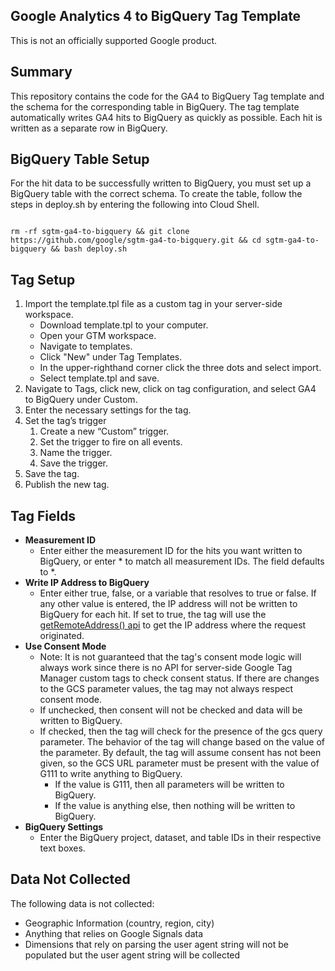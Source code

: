 ## Google Analytics 4 to BigQuery Tag Template

This is not an officially supported Google product.


## Summary

This repository contains the code for the GA4 to BigQuery Tag template and the schema for the corresponding table in BigQuery. The tag template automatically writes GA4 hits to BigQuery as quickly as possible. Each hit is written as a separate row in BigQuery.


## BigQuery Table Setup

For the hit data to be successfully written to BigQuery, you must set up a BigQuery table with the correct schema. To create the table, follow the steps in deploy.sh by entering the following into Cloud Shell.

```

rm -rf sgtm-ga4-to-bigquery && git clone https://github.com/google/sgtm-ga4-to-bigquery.git && cd sgtm-ga4-to-bigquery && bash deploy.sh

```


## Tag Setup



1. Import the template.tpl file as a custom tag in your server-side workspace.
	*	Download template.tpl to your computer.
	*	Open your GTM workspace.
	*	Navigate to templates.
	*	Click "New" under Tag Templates.
	*	In the upper-righthand corner click the three dots and select import.
	* Select template.tpl and save.
2. Navigate to Tags, click new, click on tag configuration, and select GA4 to BigQuery under Custom.
3. Enter the necessary settings for the tag.
4. Set the tag’s trigger
    1. Create a new “Custom” trigger.
    2. Set the trigger to fire on all events.
    3. Name the trigger.
    4. Save the trigger.
5. Save the tag.
6. Publish the new tag.


## Tag Fields



*   **Measurement ID**
    *   Enter either the measurement ID for the hits you want written to BigQuery, or enter \* to match all measurement IDs. The field defaults to \*.
*   **Write IP Address to BigQuery**
    *   Enter either true, false, or a variable that resolves to true or false. If any other value is entered, the IP address will not be written to BigQuery for each hit. If set to true, the tag will use the [getRemoteAddress() api](https://developers.google.com/tag-platform/tag-manager/server-side/api#getremoteaddress) to get the IP address where the request originated.
*   **Use Consent Mode**
	*   Note: It is not guaranteed that the tag's consent mode logic will always work since there is no API for server-side Google Tag Manager custom tags to check consent status. If there are changes to the GCS parameter values, the tag may not always respect consent mode.
	*   If unchecked, then consent will not be checked and data will be written to BigQuery.
	*   If checked, then the tag will check for the presence of the gcs query parameter. The behavior of the tag will change based on the value of the parameter. By default, the tag will assume consent has not been given, so the GCS URL parameter must be present with the value of G111 to write anything to BigQuery.
        *   If the value is G111, then all parameters will be written to BigQuery.
        *   If the value is anything else, then nothing will be written to BigQuery.
*   **BigQuery Settings**
    *   Enter the BigQuery project, dataset, and table IDs in their respective text boxes.


## Data Not Collected

The following data is not collected:



*   Geographic Information (country, region, city)
*   Anything that relies on Google Signals data
*   Dimensions that rely on parsing the user agent string will not be populated but the user agent string will be collected